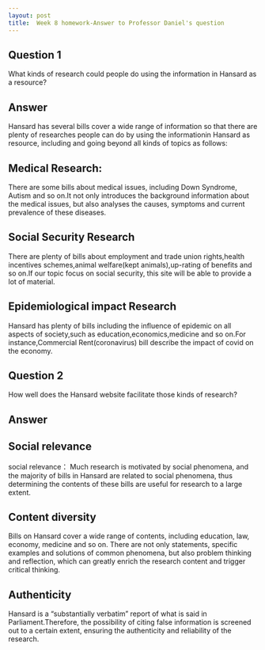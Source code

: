 ```yaml
---
layout: post
title:  Week 8 homework-Answer to Professor Daniel's question
---
```

## Question 1
What kinds of research could people do using the information in Hansard as a resource?

## Answer
Hansard has several bills cover a wide range of information so that there are plenty of researches people can do by using the informationin Hansard as resource, including and going beyond all kinds of topics as follows:
## Medical Research:
There are some bills about medical issues, including Down Syndrome, Autism and so on.It not only introduces the background information about the medical issues, but also analyses the causes, symptoms and current prevalence of these diseases.
## Social Security Research
There are plenty of bills about employment and trade union rights,health incentives schemes,animal welfare(kept animals),up-rating of benefits and so on.If our topic focus on social security, this site will be able to provide a lot of material.
## Epidemiological impact Research
Hansard has plenty of bills including the influence of epidemic on all aspects of society,such as education,economics,medicine and so on.For instance,Commercial Rent(coronavirus) bill describe the impact of covid on the economy.

## Question 2
How well does the Hansard website facilitate those kinds of research?

## Answer
## Social relevance
social relevance：
Much research is motivated by social phenomena, and the majority of bills in Hansard are related to social phenomena, thus determining the contents of these bills are useful for research to a large extent.
## Content diversity
Bills on Hansard cover a wide range of contents, including education, law, economy, medicine and so on. There are not only statements, specific examples and solutions of common phenomena, but also problem thinking and reflection, which can greatly enrich the research content and trigger critical thinking.
## Authenticity
Hansard is a “substantially verbatim” report of what is said in Parliament.Therefore, the possibility of citing false information is screened out to a certain extent, ensuring the authenticity and reliability of the research.
